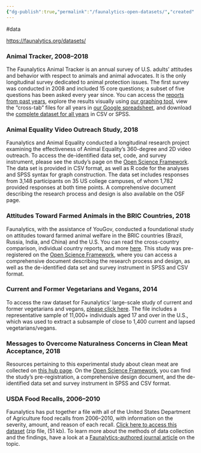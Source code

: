 ```yaml
---
{"dg-publish":true,"permalink":"/faunalytics-open-datasets/","created":"2024-07-31T20:23:14.955+01:00","updated":"2025-09-28T23:52:25.647+01:00"}
---
```


#data 

https://faunalytics.org/datasets/

### Animal Tracker, 2008–2018

The Faunalytics Animal Tracker is an annual survey of U.S. adults’ attitudes and behavior with respect to animals and animal advocates. It is the only longitudinal survey dedicated to animal protection issues. The first survey was conducted in 2008 and included 15 core questions; a subset of five questions has been asked every year since. You can access the [reports from past years](https://faunalytics.org/independent/), explore the results visually using [our graphing tool](https://faunalytics.org/animaltracker/year_all.php), view the “cross-tab” files for all years in [our Google spreadsheet](https://docs.google.com/spreadsheets/d/1PBfWz457BZ6AVjH1fsGIxbHT0fxp9q0pLLmSg2WXU9E/), and download the [complete dataset for all years](https://drive.google.com/drive/folders/1tzr21r8jNCVYlTTT6vYhP2FbvW8xvkpt) in CSV or SPSS.

### Animal Equality Video Outreach Study, 2018

Faunalytics and Animal Equality conducted a longitudinal research project examining the effectiveness of Animal Equality’s 360-degree and 2D video outreach. To access the de-identified data set, code, and survey instrument, please see the study’s page on the [Open Science Framework](https://osf.io/7wh93/). The data set is provided in CSV format, as well as R code for the analyses and SPSS syntax for graph construction. The data set includes responses from 3,148 participants on 35 US college campuses, of whom 1,782 provided responses at both time points. A comprehensive document describing the research process and design is also available on the OSF page.

### Attitudes Toward Farmed Animals in the BRIC Countries, 2018

Faunalytics, with the assistance of YouGov, conducted a foundational study on attitudes toward farmed animal welfare in the BRIC countries (Brazil, Russia, India, and China) and the U.S. You can read the cross-country comparison, individual country reports, and more [here](https://faunalytics.org/attitudes-towards-farmed-animals-bric-countries/). This study was pre-registered on the [Open Science Framework](https://osf.io/qjp8k/), where you can access a comprehensive document describing the research process and design, as well as the de-identified data set and survey instrument in SPSS and CSV format.

### Current and Former Vegetarians and Vegans, 2014

To access the raw dataset for Faunalytics’ large-scale study of current and former vegetarians and vegans, [please click here](https://faunalytics.org/dataset-study-of-current-and-former-vegetarians-and-vegans/). The file includes a representative sample of 11,000+ individuals aged 17 and over in the U.S., which was used to extract a subsample of close to 1,400 current and lapsed vegetarians/vegans.

### Messages to Overcome Naturalness Concerns in Clean Meat Acceptance, 2018

Resources pertaining to this experimental study about clean meat are collected on [this hub page](https://faunalytics.org/clean-meat/). On the [Open Science Framework](https://osf.io/c764h/), you can find the study’s pre-registration, a comprehensive design document, and the de-identified data set and survey instrument in SPSS and CSV format.

### USDA Food Recalls, 2006–2010

Faunalytics has put together a file with all of the United States Department of Agriculture food recalls from 2006–2010, with information on the severity, amount, and reason of each recall. [Click here to access this dataset](https://faunalytics.org/wp-content/uploads/2016/02/Food-Recall-Dataset.zip) (zip file, (51 kb). To learn more about the methods of data collection and the findings, have a look at a [Faunalytics-authored journal article](https://faunalytics.org/feature-article/usda-food-recalls-2006-2010/) on the topic.